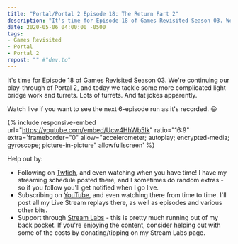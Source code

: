 ```yaml
---
title: "Portal/Portal 2 Episode 18: The Return Part 2"
description: "It's time for Episode 18 of Games Revisited Season 03. We're continuing our play-through of Portal 2, and today we tackle some more complicated light bridge work and turrets. Lots of turrets. And fat jokes apparently."
date: 2020-05-06 04:00:00 -0500
tags:
- Games Revisited
- Portal
- Portal 2
repost: "" #"dev.to"
---
```


It's time for Episode 18 of Games Revisited Season 03. We're continuing our play-through of Portal 2, and today we tackle some more complicated light bridge work and turrets. Lots of turrets. And fat jokes apparently.

Watch live if you want to see the next 6-episode run as it's recorded. :smiley:
<!--more-->

{% include responsive-embed url="https://youtube.com/embed/Ucw4HhWb5Ik" ratio="16:9" extra='frameborder="0" allow="accelerometer; autoplay; encrypted-media; gyroscope; picture-in-picture" allowfullscreen' %}

Help out by:
 * Following on [Twtich](https://twitch.tv/AnonJr_Live), and even watching when you have time! I have my streaming schedule posted there, and I sometimes do random extras - so if you follow you'll get notified when I go live.
 * Subscribing on [YouTube](http://www.youtube.com/channel/UCXafqhKHbkSUIrq0LAuu0tw), and even watching there from time to time. I'll post all my Live Stream replays there, as well as episodes and various other bits.
 * Support through [Stream Labs](https://streamlabs.com/anonjr_live) - this is pretty much running out of my back pocket. If you're enjoying the content, consider helping out with some of the costs by donating/tipping on my Stream Labs page.